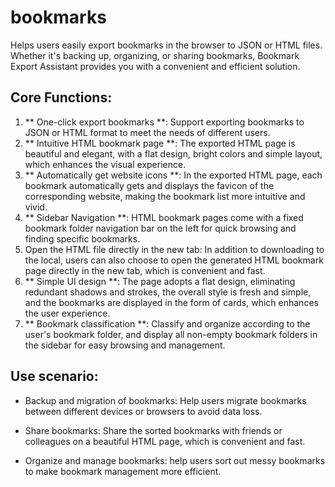 # bookmarks
Helps users easily export bookmarks in the browser to JSON or HTML files. Whether it's backing up, organizing, or sharing bookmarks, Bookmark Export Assistant provides you with a convenient and efficient solution.


## Core Functions:

1. ** One-click export bookmarks **: Support exporting bookmarks to JSON or HTML format to meet the needs of different users.
2. ** Intuitive HTML bookmark page **: The exported HTML page is beautiful and elegant, with a flat design, bright colors and simple layout, which enhances the visual experience.
3. ** Automatically get website icons **: In the exported HTML page, each bookmark automatically gets and displays the favicon of the corresponding website, making the bookmark list more intuitive and vivid.
4. ** Sidebar Navigation **: HTML bookmark pages come with a fixed bookmark folder navigation bar on the left for quick browsing and finding specific bookmarks.
5. Open the HTML file directly in the new tab: In addition to downloading to the local, users can also choose to open the generated HTML bookmark page directly in the new tab, which is convenient and fast.
6. ** Simple UI design **: The page adopts a flat design, eliminating redundant shadows and strokes, the overall style is fresh and simple, and the bookmarks are displayed in the form of cards, which enhances the user experience.
7. ** Bookmark classification **: Classify and organize according to the user's bookmark folder, and display all non-empty bookmark folders in the sidebar for easy browsing and management.

## Use scenario:

- Backup and migration of bookmarks: Help users migrate bookmarks between different devices or browsers to avoid data loss.

- Share bookmarks: Share the sorted bookmarks with friends or colleagues on a beautiful HTML page, which is convenient and fast.

- Organize and manage bookmarks: help users sort out messy bookmarks to make bookmark management more efficient.


